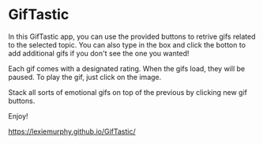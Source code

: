 # GifTastic

In this GifTastic app, you can use the provided buttons to retrive gifs related to the selected topic. You can also type in the box and click the botton to add additional gifs if you don't see the one you wanted!

Each gif comes with a designated rating. When the gifs load, they will be paused. To play the gif, just click on the image.

Stack all sorts of emotional gifs on top of the previous by clicking new gif buttons.

Enjoy!

https://lexiemurphy.github.io/GifTastic/
